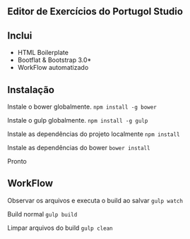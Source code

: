 ## Editor de Exercícios do Portugol Studio

## Inclui

* HTML Boilerplate
* Bootflat & Bootstrap 3.0* 
* WorkFlow automatizado

## Instalação

Instale o bower globalmente.
`npm install -g bower`

Instale o gulp globalmente.
`npm install -g gulp`

Instale as dependências do projeto localmente
`npm install`

Instale as dependências do bower
`bower install`

Pronto

## WorkFlow

Observar os arquivos e executa o build ao salvar
`gulp watch`

Build normal
`gulp build`

Limpar arquivos do build
`gulp clean`